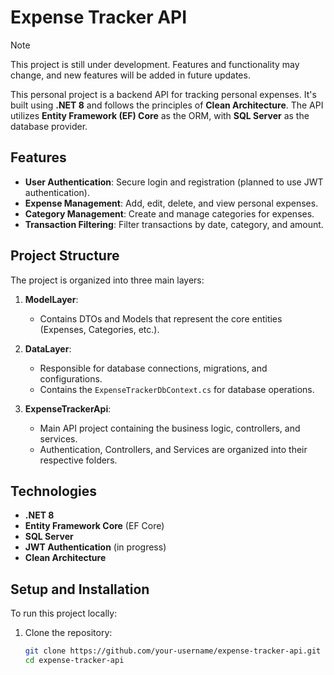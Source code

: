 # Expense Tracker API
> [!NOTE]
> This project is still under development. Features and functionality may change, and new features will be added in future updates.

This personal project is a backend API for tracking personal expenses. It's built using **.NET 8** and follows the principles of **Clean Architecture**. The API utilizes **Entity Framework (EF) Core** as the ORM, with **SQL Server** as the database provider.

## Features

- **User Authentication**: Secure login and registration (planned to use JWT authentication).
- **Expense Management**: Add, edit, delete, and view personal expenses.
- **Category Management**: Create and manage categories for expenses.
- **Transaction Filtering**: Filter transactions by date, category, and amount.

## Project Structure

The project is organized into three main layers:

1. **ModelLayer**:
   - Contains DTOs and Models that represent the core entities (Expenses, Categories, etc.).

2. **DataLayer**:
   - Responsible for database connections, migrations, and configurations.
   - Contains the `ExpenseTrackerDbContext.cs` for database operations.

3. **ExpenseTrackerApi**:
   - Main API project containing the business logic, controllers, and services.
   - Authentication, Controllers, and Services are organized into their respective folders.

## Technologies

- **.NET 8**
- **Entity Framework Core** (EF Core)
- **SQL Server**
- **JWT Authentication** (in progress)
- **Clean Architecture**

## Setup and Installation

To run this project locally:

1. Clone the repository:
   ```bash
   git clone https://github.com/your-username/expense-tracker-api.git
   cd expense-tracker-api
